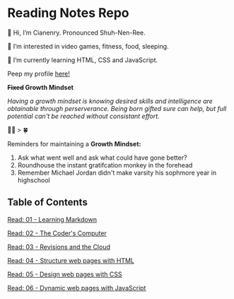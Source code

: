 # Reading Notes Repo


👋 Hi, I’m Cianenry. Pronounced Shuh-Nen-Ree.

👀 I’m interested in video games, fitness, food, sleeping.

🌱 I’m currently learning HTML, CSS and JavaScript.

Peep my profile [here!](https://github.com/cianedanan)

__~~Fixed~~ Growth Mindset__

_Having a growth mindset is knowing desired skills and intelligence are obtainable through perserverance. Being born gifted sure can help, but full potential can't be reached without consistant effort._

💪😤 > 🍀

Reminders for maintaining a __Growth Mindset:__

1. Ask what went well and ask what could have gone better?
2. Roundhouse the instant gratifcation monkey in the forehead
3. Remember Michael Jordan didn't make varsity his sophmore year in highschool

## Table of Contents

[Read: 01 - Learning Markdown](class1.md)

[Read: 02 - The Coder's Computer](class2.md)

[Read: 03 - Revisions and the Cloud](class3.md)

[Read: 04 - Structure web pages with HTML](class4.md)

[Read: 05 - Design web pages with CSS](class5.md)

[Read: 06 - Dynamic web pages with JavaScript](class6.md)